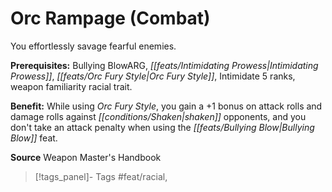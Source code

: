 ﻿---
cssclass: [feats]

---
# Orc Rampage (Combat)

You effortlessly savage fearful enemies.

**Prerequisites:** Bullying BlowARG, _[[feats/Intimidating Prowess|Intimidating Prowess]]_, _[[feats/Orc Fury Style|Orc Fury Style]]_, Intimidate 5 ranks, weapon familiarity racial trait.

**Benefit:** While using _Orc Fury Style_, you gain a +1 bonus on attack rolls and damage rolls against _[[conditions/Shaken|shaken]]_ opponents, and you don't take an attack penalty when using the _[[feats/Bullying Blow|Bullying Blow]]_ feat.

**Source** Weapon Master's Handbook
>[!tags_panel]- Tags
> #feat/racial, 